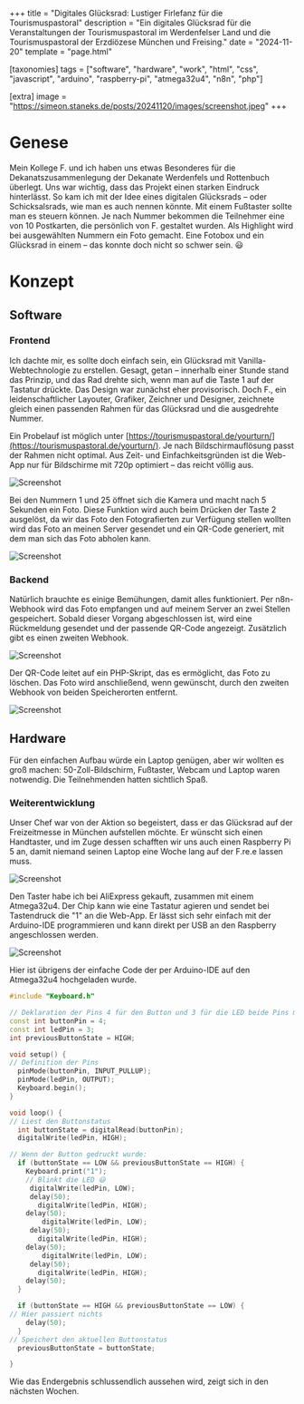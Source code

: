 +++
title = "Digitales Glücksrad: Lustiger Firlefanz für die Tourismuspastoral"
description = "Ein digitales Glücksrad für die Veranstaltungen der Tourismuspastoral im Werdenfelser Land und die Tourismuspastoral der Erzdiözese München und Freising."
date = "2024-11-20"
template = "page.html"

[taxonomies]
tags = ["software", "hardware", "work", "html", "css", "javascript", "arduino", "raspberry-pi", "atmega32u4", "n8n", "php"]

[extra]
image = "https://simeon.staneks.de/posts/20241120/images/screenshot.jpeg"
+++

# Genese

Mein Kollege F. und ich haben uns etwas Besonderes für die Dekanatszusammenlegung der Dekanate Werdenfels und Rottenbuch überlegt. Uns war wichtig, dass das Projekt einen starken Eindruck hinterlässt. So kam ich mit der Idee eines digitalen Glücksrads – oder Schicksalsrads, wie man es auch nennen könnte. Mit einem Fußtaster sollte man es steuern können. Je nach Nummer bekommen die Teilnehmer eine von 10 Postkarten, die persönlich von F. gestaltet wurden. Als Highlight wird bei ausgewählten Nummern ein Foto gemacht. Eine Fotobox und ein Glücksrad in einem – das konnte doch nicht so schwer sein. 😃

# Konzept

## Software

### Frontend

Ich dachte mir, es sollte doch einfach sein, ein Glücksrad mit Vanilla-Webtechnologie zu erstellen. Gesagt, getan – innerhalb einer Stunde stand das Prinzip, und das Rad drehte sich, wenn man auf die Taste 1 auf der Tastatur drückte. Das Design war zunächst eher provisorisch. Doch F., ein leidenschaftlicher Layouter, Grafiker, Zeichner und Designer, zeichnete gleich einen passenden Rahmen für das Glücksrad und die ausgedrehte Nummer.

Ein Probelauf ist möglich unter [https://tourismuspastoral.de/yourturn/](https://tourismuspastoral.de/yourturn/). Je nach Bildschirmauflösung passt der Rahmen nicht optimal. Aus Zeit- und Einfachkeitsgründen ist die Web-App nur für Bildschirme mit 720p optimiert – das reicht völlig aus.

![Screenshot](images/screenshot.jpeg)

Bei den Nummern 1 und 25 öffnet sich die Kamera und macht nach 5 Sekunden ein Foto. Diese Funktion wird auch beim Drücken der Taste 2 ausgelöst, da wir das Foto den Fotografierten zur Verfügung stellen wollten wird das Foto an meinen Server gesendet und ein QR-Code generiert, mit dem man sich das Foto abholen kann.

![Screenshot](images/screenshot1.jpeg)

### Backend

Natürlich brauchte es einige Bemühungen, damit alles funktioniert. Per n8n-Webhook wird das Foto empfangen und auf meinem Server an zwei Stellen gespeichert. Sobald dieser Vorgang abgeschlossen ist, wird eine Rückmeldung gesendet und der passende QR-Code angezeigt. Zusätzlich gibt es einen zweiten Webhook.

![Screenshot](images/screenshot2.png)

Der QR-Code leitet auf ein PHP-Skript, das es ermöglicht, das Foto zu löschen. Das Foto wird anschließend, wenn gewünscht, durch den zweiten Webhook von beiden Speicherorten entfernt.

![Screenshot](images/screenshot3.jpg)

## Hardware

Für den einfachen Aufbau würde ein Laptop genügen, aber wir wollten es groß machen: 50-Zoll-Bildschirm, Fußtaster, Webcam und Laptop waren notwendig. Die Teilnehmenden hatten sichtlich Spaß.

### Weiterentwicklung

Unser Chef war von der Aktion so begeistert, dass er das Glücksrad auf der Freizeitmesse in München aufstellen möchte. Er wünscht sich einen Handtaster, und im Zuge dessen schafften wir uns auch einen Raspberry Pi 5 an, damit niemand seinen Laptop eine Woche lang auf der F.re.e lassen muss.

![Screenshot](images/hardware.jpeg)

Den Taster habe ich bei AliExpress gekauft, zusammen mit einem Atmega32u4. Der Chip kann wie eine Tastatur agieren und sendet bei Tastendruck die "1" an die Web-App. Er lässt sich sehr einfach mit der Arduino-IDE programmieren und kann direkt per USB an den Raspberry angeschlossen werden.

![Screenshot](images/hardware1.jpeg)

Hier ist übrigens der einfache Code der per Arduino-IDE auf den Atmega32u4 hochgeladen wurde.

```cpp
#include "Keyboard.h"

// Deklaration der Pins 4 für den Button und 3 für die LED beide Pins müssen natürlich mit einem Ground verbunden werden
const int buttonPin = 4;
const int ledPin = 3;
int previousButtonState = HIGH;

void setup() {
// Definition der Pins
  pinMode(buttonPin, INPUT_PULLUP);
  pinMode(ledPin, OUTPUT);
  Keyboard.begin();
}

void loop() {
// Liest den Buttonstatus
  int buttonState = digitalRead(buttonPin);
  digitalWrite(ledPin, HIGH);

// Wenn der Button gedruckt wurde:
  if (buttonState == LOW && previousButtonState == HIGH) {
    Keyboard.print("1");
    // Blinkt die LED 😃
     digitalWrite(ledPin, LOW);
     delay(50);
       digitalWrite(ledPin, HIGH);
    delay(50);
        digitalWrite(ledPin, LOW);
     delay(50);
       digitalWrite(ledPin, HIGH);
    delay(50);
        digitalWrite(ledPin, LOW);
     delay(50);
       digitalWrite(ledPin, HIGH);
    delay(50);
  }

  if (buttonState == HIGH && previousButtonState == LOW) {
// Hier passiert nichts
    delay(50);
  }
// Speichert den aktuellen Buttonstatus
  previousButtonState = buttonState;

}
```

Wie das Endergebnis schlussendlich aussehen wird, zeigt sich in den nächsten Wochen.
